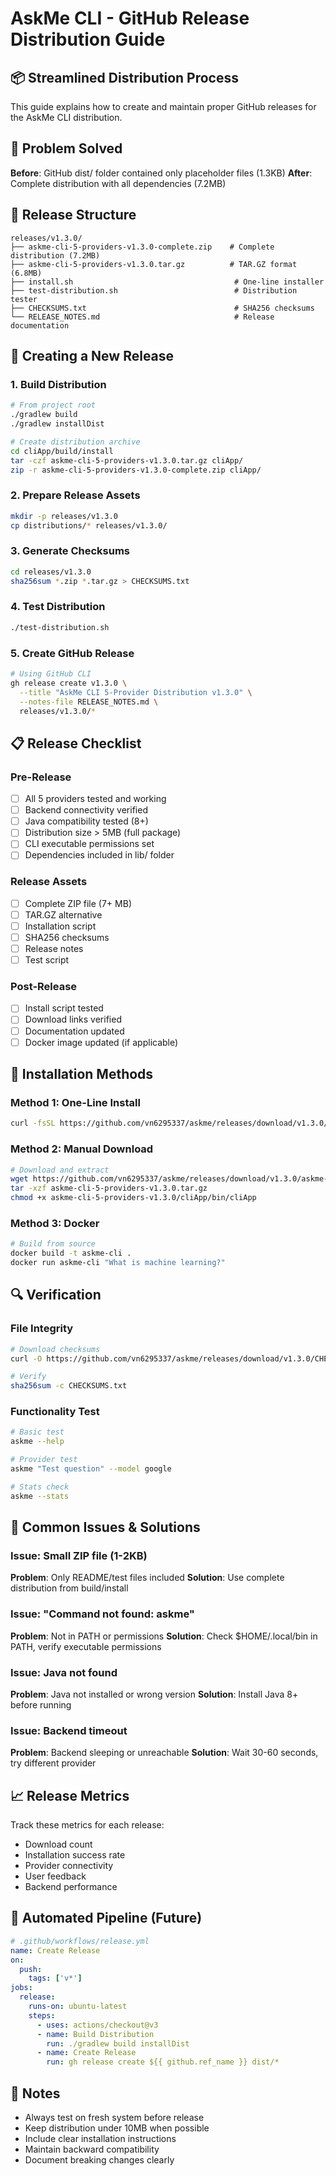 # AskMe CLI - GitHub Release Distribution Guide

## 📦 Streamlined Distribution Process

This guide explains how to create and maintain proper GitHub releases for the AskMe CLI distribution.

## 🎯 Problem Solved

**Before**: GitHub dist/ folder contained only placeholder files (1.3KB)
**After**: Complete distribution with all dependencies (7.2MB)

## 📁 Release Structure

```
releases/v1.3.0/
├── askme-cli-5-providers-v1.3.0-complete.zip    # Complete distribution (7.2MB)
├── askme-cli-5-providers-v1.3.0.tar.gz          # TAR.GZ format (6.8MB)
├── install.sh                                    # One-line installer
├── test-distribution.sh                          # Distribution tester
├── CHECKSUMS.txt                                 # SHA256 checksums
└── RELEASE_NOTES.md                              # Release documentation
```

## 🚀 Creating a New Release

### 1. Build Distribution
```bash
# From project root
./gradlew build
./gradlew installDist

# Create distribution archive
cd cliApp/build/install
tar -czf askme-cli-5-providers-v1.3.0.tar.gz cliApp/
zip -r askme-cli-5-providers-v1.3.0-complete.zip cliApp/
```

### 2. Prepare Release Assets
```bash
mkdir -p releases/v1.3.0
cp distributions/* releases/v1.3.0/
```

### 3. Generate Checksums
```bash
cd releases/v1.3.0
sha256sum *.zip *.tar.gz > CHECKSUMS.txt
```

### 4. Test Distribution
```bash
./test-distribution.sh
```

### 5. Create GitHub Release
```bash
# Using GitHub CLI
gh release create v1.3.0 \
  --title "AskMe CLI 5-Provider Distribution v1.3.0" \
  --notes-file RELEASE_NOTES.md \
  releases/v1.3.0/*
```

## 📋 Release Checklist

### Pre-Release
- [ ] All 5 providers tested and working
- [ ] Backend connectivity verified
- [ ] Java compatibility tested (8+)
- [ ] Distribution size > 5MB (full package)
- [ ] CLI executable permissions set
- [ ] Dependencies included in lib/ folder

### Release Assets
- [ ] Complete ZIP file (7+ MB)
- [ ] TAR.GZ alternative
- [ ] Installation script
- [ ] SHA256 checksums
- [ ] Release notes
- [ ] Test script

### Post-Release
- [ ] Install script tested
- [ ] Download links verified
- [ ] Documentation updated
- [ ] Docker image updated (if applicable)

## 🔧 Installation Methods

### Method 1: One-Line Install
```bash
curl -fsSL https://github.com/vn6295337/askme/releases/download/v1.3.0/install.sh | bash
```

### Method 2: Manual Download
```bash
# Download and extract
wget https://github.com/vn6295337/askme/releases/download/v1.3.0/askme-cli-5-providers-v1.3.0.tar.gz
tar -xzf askme-cli-5-providers-v1.3.0.tar.gz
chmod +x askme-cli-5-providers-v1.3.0/cliApp/bin/cliApp
```

### Method 3: Docker
```bash
# Build from source
docker build -t askme-cli .
docker run askme-cli "What is machine learning?"
```

## 🔍 Verification

### File Integrity
```bash
# Download checksums
curl -O https://github.com/vn6295337/askme/releases/download/v1.3.0/CHECKSUMS.txt

# Verify
sha256sum -c CHECKSUMS.txt
```

### Functionality Test
```bash
# Basic test
askme --help

# Provider test
askme "Test question" --model google

# Stats check
askme --stats
```

## 🐛 Common Issues & Solutions

### Issue: Small ZIP file (1-2KB)
**Problem**: Only README/test files included
**Solution**: Use complete distribution from build/install

### Issue: "Command not found: askme"
**Problem**: Not in PATH or permissions
**Solution**: Check $HOME/.local/bin in PATH, verify executable permissions

### Issue: Java not found
**Problem**: Java not installed or wrong version
**Solution**: Install Java 8+ before running

### Issue: Backend timeout
**Problem**: Backend sleeping or unreachable
**Solution**: Wait 30-60 seconds, try different provider

## 📈 Release Metrics

Track these metrics for each release:
- Download count
- Installation success rate
- Provider connectivity
- User feedback
- Backend performance

## 🔄 Automated Pipeline (Future)

```yaml
# .github/workflows/release.yml
name: Create Release
on:
  push:
    tags: ['v*']
jobs:
  release:
    runs-on: ubuntu-latest
    steps:
      - uses: actions/checkout@v3
      - name: Build Distribution
        run: ./gradlew build installDist
      - name: Create Release
        run: gh release create ${{ github.ref_name }} dist/*
```

## 📝 Notes

- Always test on fresh system before release
- Keep distribution under 10MB when possible
- Include clear installation instructions
- Maintain backward compatibility
- Document breaking changes clearly